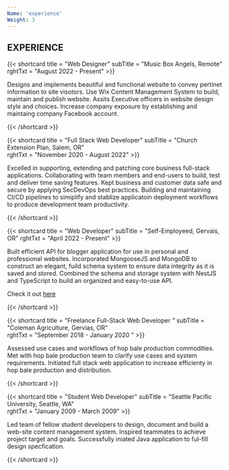 ```yaml
---
Name: 'experience'
Weight: 3
---
```

## EXPERIENCE

{{< shortcard title = "Web Designer" subTitle = "Music Box Angels, Remote" 
    rghtTxt = "August 2022 - Present" >}}

  Designs and implements beautiful and functional website to convey pertinet information 
  to site visotors. Use Wix Content Management System to build, maintain and publish website. Assits Executive officers in website design style and choices. Increase company exposure by establishing and maintaing company Facebook account.       

{{< /shortcard >}}  

{{< shortcard title = "Full Stack Web Developer" 
    subTitle = "Church Extension Plan, Salem, OR"  
    rghtTxt = "November 2020 - August 2022" >}}

  Excelled in supporting, extending and patching core business full-stack applications. 
  Collaborating with team members and end-users to build, test and deliver time saving 
  features. Kept business and customer data safe and secure by applying SecDevOps best 
  practices. Building and maintaining CI/CD pipelines to simiplify and stablize 
  applicatoin deployment workflows to produce development team productivity.
          
{{< /shortcard >}}

{{< shortcard title = "Web Developer" subTitle = "Self-Employeed, Gervais, OR" 
    rghtTxt = "April 2022 - Present"  >}}
    
   Built efficient API for blogger application for use in personal and professional websites. Incorporated MongooseJS and MongoDB to construct an elegant, fuild schema system to ensure data integrity as it is saved and stored. Combined the schema and storage system with NestJS and TypeScript to build an organized and easy-to-use API. 

   Check it out [here]()   

{{< /shortcard >}}

{{< shortcard title = "Freelance Full-Stack Web Developer " 
    subTitle = "Coleman Agriculture, Gervias, OR"  
    rghtTxt = "September 2018 - January 2020 " >}}
    
  Assessed use cases and workflows of hop bale production commodities. Met with hop bale production team to clarify use cases and system requirements. Initiated full stack web application to increase efficienty in hop bale production and distribution. 

{{< /shortcard >}}

{{< shortcard title = "Student Web Developer" 
    subTitle = "Seattle Pacific University, Seattle, WA"  
    rghtTxt = "January 2009 - March 2009" >}}
    
  Led team of fellow student developers to design, document and build a web-site content management system. Inspired teammates to achieve project target and goals. Successfully iniated Java application to ful-fill design specfication.  
  
{{< /shortcard >}}
